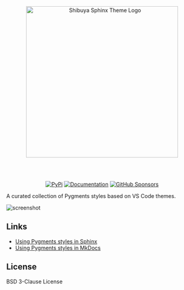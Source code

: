 <div align="center">

<picture>
  <source media="(prefers-color-scheme: dark)" srcset="https://pygments-styles.org/_static/dark-logo.svg">
  <source media="(prefers-color-scheme: light)" srcset="https://pygments-styles.org/_static/light-logo.svg">
  <img alt="Shibuya Sphinx Theme Logo" src="https://pygments-styles.org/_static/light-logo.svg" width="400">
</picture>

<br><br>

[![PyPi](https://img.shields.io/pypi/v/pygments-styles?style=for-the-badge)](https://pypi.python.org/pypi/pygments-styles)
[![Documentation](https://img.shields.io/badge/documentation-6E56CF?style=for-the-badge&logo=python&logoColor=white)](https://pygments-styles.org/)
[![GitHub Sponsors](https://img.shields.io/github/sponsors/lepture?color=E54666&style=for-the-badge)](https://github.com/sponsors/lepture)

</div>

A curated collection of Pygments styles based on VS Code themes.

![screenshot](https://github.com/user-attachments/assets/7254432b-4b70-48a0-a3ba-0055b1eeecde)


## Links

- [Using Pygments styles in Sphinx](https://pygments-styles.org/guide/sphinx/)
- [Using Pygments styles in MkDocs](https://pygments-styles.org/guide/mkdocs/)

## License

BSD 3-Clause License
